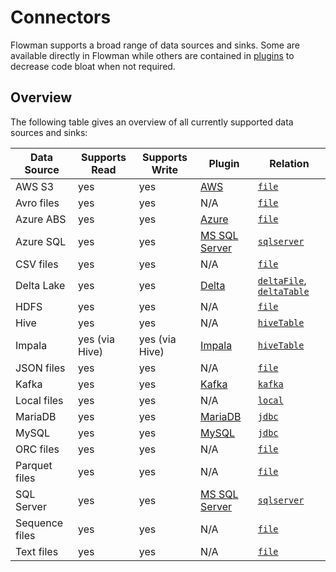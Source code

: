 # Connectors

Flowman supports a broad range of data sources and sinks. Some are available directly in Flowman while others are
contained in [plugins](../plugins/index.md) to decrease code bloat when not required.

## Overview

The following table gives an overview of all currently supported data sources and sinks:

| Data Source    | Supports Read  | Supports Write | Plugin                                     | Relation                                                                                     |
|----------------|----------------|----------------|--------------------------------------------|----------------------------------------------------------------------------------------------|
| AWS S3         | yes            | yes            | [AWS](../plugins/aws.md)                   | [`file`](../spec/relation/file.md)                                                           |
| Avro files     | yes            | yes            | N/A                                        | [`file`](../spec/relation/file.md)                                                           |
| Azure ABS      | yes            | yes            | [Azure](../plugins/azure.md)               | [`file`](../spec/relation/file.md)                                                           |
| Azure SQL      | yes            | yes            | [MS SQL Server](../plugins/mssqlserver.md) | [`sqlserver`](../spec/relation/sqlserver.md)                                                 |
| CSV files      | yes            | yes            | N/A                                        | [`file`](../spec/relation/file.md)                                                           |
| Delta Lake     | yes            | yes            | [Delta](../plugins/delta.md)               | [`deltaFile`](../spec/relation/deltaFile.md), [`deltaTable`](../spec/relation/deltaTable.md) |
| HDFS           | yes            | yes            | N/A                                        | [`file`](../spec/relation/file.md)                                                           |
| Hive           | yes            | yes            | N/A                                        | [`hiveTable`](../spec/relation/hiveTable.md)                                                 |
| Impala         | yes (via Hive) | yes (via Hive) | [Impala](../plugins/impala.md)             | [`hiveTable`](../spec/relation/hiveTable.md)                                                 |
| JSON files     | yes            | yes            | N/A                                        | [`file`](../spec/relation/file.md)                                                           |
| Kafka          | yes            | yes            | [Kafka](../plugins/kafka.md)               | [`kafka`](../spec/relation/kafka.md)                                                         |
| Local files    | yes            | yes            | N/A                                        | [`local`](../spec/relation/local.md)                                                         |
| MariaDB        | yes            | yes            | [MariaDB](../plugins/mariadb.md)           | [`jdbc`](../spec/relation/jdbcTable.md)                                                      |
| MySQL          | yes            | yes            | [MySQL](../plugins/mysql.md)               | [`jdbc`](../spec/relation/jdbcTable.md)                                                      |
| ORC files      | yes            | yes            | N/A                                        | [`file`](../spec/relation/file.md)                                                           |
| Parquet files  | yes            | yes            | N/A                                        | [`file`](../spec/relation/file.md)                                                           |
| SQL Server     | yes            | yes            | [MS SQL Server](../plugins/mssqlserver.md) | [`sqlserver`](../spec/relation/sqlserver.md)                                                 |
| Sequence files | yes            | yes            | N/A                                        | [`file`](../spec/relation/file.md)                                                           |
| Text files     | yes            | yes            | N/A                                        | [`file`](../spec/relation/file.md)                                                           |
